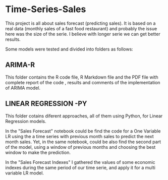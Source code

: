 # Time-Series-Sales

This project is all about sales forecast (predicting sales). It is based on a real data (monthly sales of a fast food restaurant) and probably the issue here was the size of the serie. I believe with longer serie we can get better results.

Some models were tested and divided into folders as follows:

ARIMA-R
-------

This folder contains the R code file, R Markdown file and the PDF file with complete report of the code , results and comments of the implementation of ARIMA model.

LINEAR REGRESSION -PY
---------------------

This folder cotains diferent approaches, all of them using Python, for Linear Regression models.

In the "Sales Forecast" notebook could be find the code for a One Variable LR using the a time series with previous month sales to predict  the next month sales. Yet, in the same notebook, could be also find the second part of the model, using a window of previous months and choosing the best window to make the prediction.

In the "Sales Forecast Indexes" I gathered the values of some economic indexes during the same period of our time serie, and apply it for a multi variable LR model.







